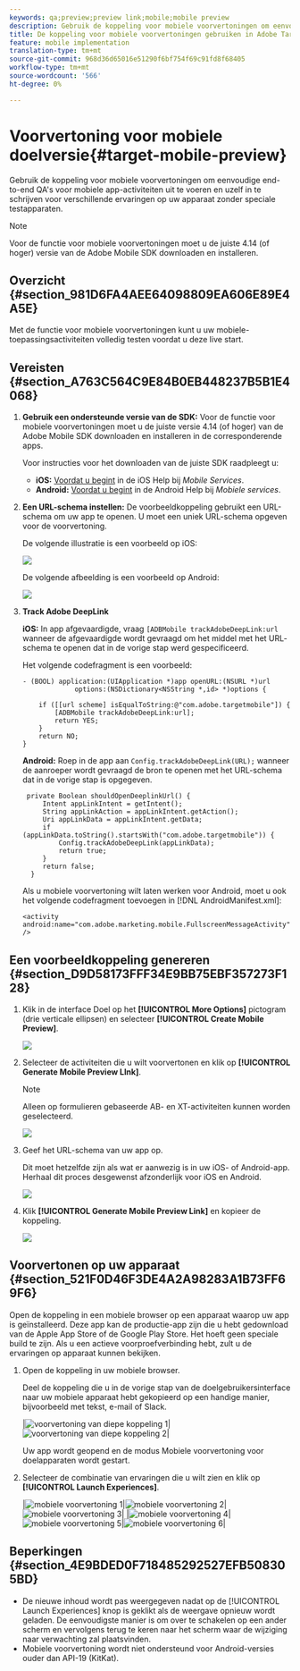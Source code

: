 ```yaml
---
keywords: qa;preview;preview link;mobile;mobile preview
description: Gebruik de koppeling voor mobiele voorvertoningen om eenvoudige end-to-end QA's voor mobiele app-activiteiten uit te voeren en uzelf in te schrijven voor verschillende ervaringen op uw apparaat zonder speciale testapparaten.
title: De koppeling voor mobiele voorvertoningen gebruiken in Adobe Target mobile
feature: mobile implementation
translation-type: tm+mt
source-git-commit: 968d36d65016e51290f6bf754f69c91fd8f68405
workflow-type: tm+mt
source-wordcount: '566'
ht-degree: 0%

---
```



# Voorvertoning voor mobiele doelversie{#target-mobile-preview}

Gebruik de koppeling voor mobiele voorvertoningen om eenvoudige end-to-end QA&#39;s voor mobiele app-activiteiten uit te voeren en uzelf in te schrijven voor verschillende ervaringen op uw apparaat zonder speciale testapparaten.

>[!NOTE]
>
>Voor de functie voor mobiele voorvertoningen moet u de juiste 4.14 (of hoger) versie van de Adobe Mobile SDK downloaden en installeren.

## Overzicht {#section_981D6FA4AEE64098809EA606E89E4A5E}

Met de functie voor mobiele voorvertoningen kunt u uw mobiele-toepassingsactiviteiten volledig testen voordat u deze live start.

## Vereisten {#section_A763C564C9E84B0EB448237B5B1E4068}

1. **Gebruik een ondersteunde versie van de SDK:** Voor de functie voor mobiele voorvertoningen moet u de juiste versie 4.14 (of hoger) van de Adobe Mobile SDK downloaden en installeren in de corresponderende apps.

   Voor instructies voor het downloaden van de juiste SDK raadpleegt u:

   * **iOS:** [Voordat u begint](https://experienceleague.adobe.com/docs/mobile-services/ios/getting-started-ios/requirements.html) in de iOS Help bij *Mobile Services*.
   * **Android:** [Voordat u begint](https://experienceleague.adobe.com/docs/mobile-services/android/getting-started-android/requirements.html) in de Android Help bij *Mobiele services*.

1. **Een URL-schema instellen:** De voorbeeldkoppeling gebruikt een URL-schema om uw app te openen. U moet een uniek URL-schema opgeven voor de voorvertoning.

   De volgende illustratie is een voorbeeld op iOS:

   ![](assets/mobile-preview-url-scheme-ios.png)

   De volgende afbeelding is een voorbeeld op Android:

   ![](assets/Android_Deeplink.png)

1. **Track Adobe DeepLink**

   **iOS:** In app afgevaardigde, vraag `[ADBMobile trackAdobeDeepLink:url` wanneer de afgevaardigde wordt gevraagd om het middel met het URL- schema te openen dat in de vorige stap werd gespecificeerd.

   Het volgende codefragment is een voorbeeld:

   ```
   - (BOOL) application:(UIApplication *)app openURL:(NSURL *)url 
                options:(NSDictionary<NSString *,id> *)options { 
   
       if ([[url scheme] isEqualToString:@"com.adobe.targetmobile"]) { 
           [ADBMobile trackAdobeDeepLink:url]; 
           return YES; 
       } 
       return NO; 
   } 
   ```

   **Android:** Roep in de app aan `Config.trackAdobeDeepLink(URL);` wanneer de aanroeper wordt gevraagd de bron te openen met het URL-schema dat in de vorige stap is opgegeven.

   ```
    private Boolean shouldOpenDeeplinkUrl() { 
        Intent appLinkIntent = getIntent(); 
        String appLinkAction = appLinkIntent.getAction(); 
        Uri appLinkData = appLinkIntent.getData; 
        if (appLinkData.toString().startsWith("com.adobe.targetmobile")) { 
            Config.trackAdobeDeepLink(appLinkData); 
            return true; 
        } 
        return false; 
     }
   ```

   Als u mobiele voorvertoning wilt laten werken voor Android, moet u ook het volgende codefragment toevoegen in [!DNL AndroidManifest.xml]:

   ```
   <activity android:name="com.adobe.marketing.mobile.FullscreenMessageActivity" />
   ```

## Een voorbeeldkoppeling genereren {#section_D9D58173FFF34E9BB75EBF357273F128}

1. Klik in de interface Doel op het **[!UICONTROL More Options]** pictogram (drie verticale ellipsen) en selecteer **[!UICONTROL Create Mobile Preview]**.

   ![](assets/mobile-preview-create.png)

1. Selecteer de activiteiten die u wilt voorvertonen en klik op **[!UICONTROL Generate Mobile Preview LInk]**.

   >[!NOTE]
   >
   >Alleen op formulieren gebaseerde AB- en XT-activiteiten kunnen worden geselecteerd.

   ![](assets/mobile-preview-select-activities.png)

1. Geef het URL-schema van uw app op.

   Dit moet hetzelfde zijn als wat er aanwezig is in uw iOS- of Android-app. Herhaal dit proces desgewenst afzonderlijk voor iOS en Android.

   ![](assets/mobile-preview-enter-url-scheme.png)

1. Klik **[!UICONTROL Generate Mobile Preview Link]** en kopieer de koppeling.

   ![](assets/mobile-preview-generate-and-copy.png)

## Voorvertonen op uw apparaat {#section_521F0D46F3DE4A2A98283A1B73FF69F6}

Open de koppeling in een mobiele browser op een apparaat waarop uw app is geïnstalleerd. Deze app kan de productie-app zijn die u hebt gedownload van de Apple App Store of de Google Play Store. Het hoeft geen speciale build te zijn. Als u een actieve voorproefverbinding hebt, zult u de ervaringen op apparaat kunnen bekijken.

1. Open de koppeling in uw mobiele browser.

   Deel de koppeling die u in de vorige stap van de doelgebruikersinterface naar uw mobiele apparaat hebt gekopieerd op een handige manier, bijvoorbeeld met tekst, e-mail of Slack.

   |![voorvertoning van diepe koppeling 1](/help/c-target-mobile-app/assets/mobile-preview-open-deeplink.png)|![voorvertoning van diepe koppeling 2](/help/c-target-mobile-app/assets/mobile-preview-open-app.png)|

   Uw app wordt geopend en de modus Mobiele voorvertoning voor doelapparaten wordt gestart.

1. Selecteer de combinatie van ervaringen die u wilt zien en klik op **[!UICONTROL Launch Experiences]**.

   |![mobiele voorvertoning 1](/help/c-target-mobile-app/assets/mobile-preview-experience-selection-1.png)|![mobiele voorvertoning 2](/help/c-target-mobile-app/assets/mobile-preview-experience-result-1-france.png)|![mobiele voorvertoning 3](/help/c-target-mobile-app/assets/mobile-preview-experience-result-1-shipfree.png)|
|![mobiele voorvertoning 4](/help/c-target-mobile-app/assets/mobile-preview-experience-selection-2.png)|![mobiele voorvertoning 5](/help/c-target-mobile-app/assets/mobile-preview-experience-result-2-aus.png)|![mobiele voorvertoning 6](/help/c-target-mobile-app/assets/mobile-preview-experience-result-2-10off.png)|

## Beperkingen {#section_4E9BDED0F718485292527EFB508305BD}

* De nieuwe inhoud wordt pas weergegeven nadat op de [!UICONTROL Launch Experiences] knop is geklikt als de weergave opnieuw wordt geladen. De eenvoudigste manier is om over te schakelen op een ander scherm en vervolgens terug te keren naar het scherm waar de wijziging naar verwachting zal plaatsvinden.
* Mobiele voorvertoning wordt niet ondersteund voor Android-versies ouder dan API-19 (KitKat).